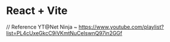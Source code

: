 # React + Vite

// Reference YT@Net Ninja ~ https://www.youtube.com/playlist?list=PL4cUxeGkcC9iVKmtNuCeIswnQ97in2GGf